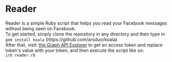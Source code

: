 <h1>Reader</h1>
<p>
Reader is a simple Ruby script that helps you read your Facebook messages without being seen on Facebook.
<br/>To get started, simply clone the repository in any directory and then type in
<code>gem install koala</code> (https://github.com/arsduo/koala)
<br/>After that, visit: <a href="https://developers.facebook.com/tools/explorer/" target="_blank">the Graph API Explorer</a>
to get an access token and replace token's value with your token, and then execute the script like so:
<br/><code>irb reader.rb</code>
</p>
